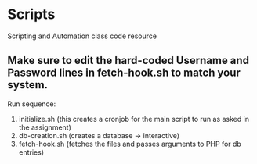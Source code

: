 # Scripts
Scripting and Automation class code resource

## Make sure to edit the hard-coded Username and Password lines in fetch-hook.sh to match your system.
Run sequence:
1) initialize.sh (this creates a cronjob for the main script to run as asked in the assignment)
2) db-creation.sh (creates a database -> interactive)
3) fetch-hook.sh (fetches the files and passes arguments to PHP for db entries)
